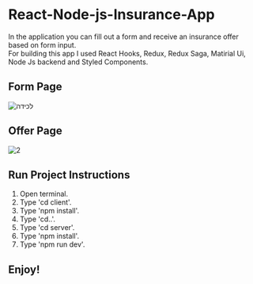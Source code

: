 # React-Node-js-Insurance-App
In the application you can fill out a form and receive an insurance offer based on form input.  
For building this app I used React Hooks, Redux, Redux Saga, Matirial Ui, Node Js backend and Styled Components.   

## Form Page
![‏‏לכידה](https://user-images.githubusercontent.com/57434735/119360815-afd3e700-bcb3-11eb-86aa-f0eff7dcdb28.PNG)

## Offer Page
![2](https://user-images.githubusercontent.com/57434735/119360988-da25a480-bcb3-11eb-8cf3-2a2db97d5bb4.PNG)

## Run Project Instructions
1. Open terminal.
2. Type 'cd client'.
3. Type 'npm install'.
4. Type 'cd..'.
5. Type 'cd server'.
6. Type 'npm install'.
7. Type 'npm run dev'.

## Enjoy!



